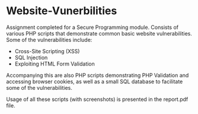 # Website-Vunerbilities

Assignment completed for a Secure Programming module. Consists of various PHP scripts that demonstrate common basic website vulnerabilities. Some of the vulnerabilities include:
- Cross-Site Scripting (XSS)
- SQL Injection
- Exploiting HTML Form Validation

Accompanying this are also PHP scripts demonstrating PHP Validation and accessing browser cookies, as well as a small SQL database to facilitate some of the vulnerabilities. 

Usage of all these scripts (with screenshots) is presented in the report.pdf file.
